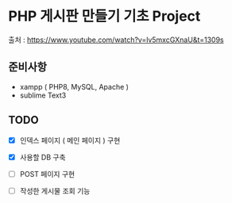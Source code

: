 # PHP 게시판 만들기 기초 Project

출처 : https://www.youtube.com/watch?v=lv5mxcGXnaU&t=1309s

## 준비사항

* xampp ( PHP8, MySQL, Apache )
* sublime Text3

## TODO
- [x] 인덱스 페이지 ( 메인 페이지 ) 구현
- [x] 사용할 DB 구축 
- [ ] POST 페이지 구현 
- [ ] 작성한 게시물 조회 기능 

